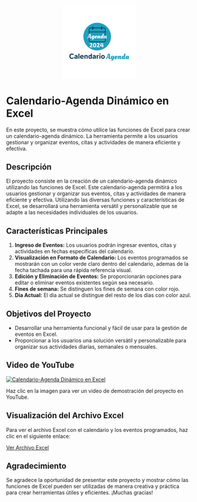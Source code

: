 <p align="center">
   <a href="https://1drv.ms/x/c/6ccc2d91e80a0ebd/EQMu31a_JbxHoI54NMkFz1kBkFmh7JyXcpQe4qYfKcKJFg?e=aHfz05">
  <img src="/img/Agenda.png" alt="Descripción de la imagen" width="40%">
</a>
</p>


# Calendario-Agenda Dinámico en Excel

En este proyecto, se muestra cómo utilice las funciones de Excel para crear un calendario-agenda dinámico. La herramienta permite a los usuarios gestionar y organizar eventos, citas y actividades de manera eficiente y efectiva. 

## Descripción

El proyecto consiste en la creación de un calendario-agenda dinámico utilizando las funciones de Excel. Este calendario-agenda permitirá a los usuarios gestionar y organizar sus eventos, citas y actividades de manera eficiente y efectiva. Utilizando las diversas funciones y características de Excel, se desarrollará una herramienta versátil y personalizable que se adapte a las necesidades individuales de los usuarios.

## Características Principales

1. **Ingreso de Eventos:** Los usuarios podrán ingresar eventos, citas y actividades en fechas específicas del calendario.
2. **Visualización en Formato de Calendario:** Los eventos programados se mostrarán con un color verde claro dentro del calendario, ademas de la fecha tachada para una rápida referencia visual.
3. **Edición y Eliminación de Eventos:** Se proporcionarán opciones para editar o eliminar eventos existentes según sea necesario.
4. **Fines de semana:**  Se distinguen los fines de semana con color rojo.
5. **Dia Actual:** El dia actual se distingue del resto de los dias con color azul.

## Objetivos del Proyecto

- Desarrollar una herramienta funcional y fácil de usar para la gestión de eventos en Excel.
- Proporcionar a los usuarios una solución versátil y personalizable para organizar sus actividades diarias, semanales o mensuales.

## Video de YouTube

[![Calendario-Agenda Dinámico en Excel](https://img.youtube.com/vi/QezYWdPjJ0A/0.jpg)](https://youtu.be/QezYWdPjJ0A)


Haz clic en la imagen para ver un video de demostración del proyecto en YouTube.

## Visualización del Archivo Excel

Para ver el archivo Excel con el calendario y los eventos programados, haz clic en el siguiente enlace:

[Ver Archivo Excel](Archivo%20Excel/Calendario-Agenda.xls)


## Agradecimiento

Se agradece la oportunidad de presentar este proyecto y mostrar cómo las funciones de Excel pueden ser utilizadas de manera creativa y práctica para crear herramientas útiles y eficientes. ¡Muchas gracias!

